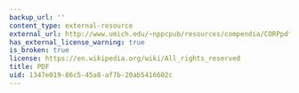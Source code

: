 ```yaml
---
backup_url: ''
content_type: external-resource
external_url: http://www.umich.edu/~nppcpub/resources/compendia/CORPpdfs/CORPlca.pdf
has_external_license_warning: true
is_broken: true
license: https://en.wikipedia.org/wiki/All_rights_reserved
title: PDF
uid: 1347e019-86c5-45a8-af7b-20ab5416602c
---
```

